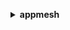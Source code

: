 **<details ><summary style="color:none;">appmesh</summary><blockquote>**

- **<details><summary style="color:none;"><b><u>create-gateway-route</b></u></summary><blockquote>**

  * **<p style="color:none;">--client-token</p>**
  * **<p style="color:none;">--gateway-route-name</p>**
  * **<p style="color:none;">--mesh-name</p>**
  * **<p style="color:none;">--mesh-owner</p>**
  * **<p style="color:none;">--spec</p>**
  * **<p style="color:none;">--tags</p>**
  * **<p style="color:none;">--virtual-gateway-name</p>**
  * **<p style="color:none;">--cli-input-json</p>**
  * **<p style="color:none;">--cli-input-yaml</p>**
  * **<p style="color:none;">--generate-cli-skeleton</p>**

  </br>

  <p style="color:red;">**Description**</p>

  </br>

  ## **Examples**

  ```bash

  ```
  ```json

  ```

  </br>

- **<details><summary style="color:none;"><b><u>create-mesh</b></u></summary><blockquote>**

  * **<p style="color:none;">--client-token</p>**
  * **<p style="color:none;">--mesh-name</p>**
  * **<p style="color:none;">--spec</p>**
  * **<p style="color:none;">--tags</p>**
  * **<p style="color:none;">--cli-input-json</p>**
  * **<p style="color:none;">--cli-input-yaml</p>**
  * **<p style="color:none;">--generate-cli-skeleton</p>**

  </br>

  <p style="color:red;">**Description**</p>

  </br>

  ## **Examples**

  ```bash

  ```
  ```json

  ```

  </br>

- **<details><summary style="color:none;"><b><u>create-route</b></u></summary><blockquote>**

  * **<p style="color:none;">--client-token</p>**
  * **<p style="color:none;">--mesh-name</p>**
  * **<p style="color:none;">--mesh-owner</p>**
  * **<p style="color:none;">--route-name</p>**
  * **<p style="color:none;">--spec</p>**
  * **<p style="color:none;">--tags</p>**
  * **<p style="color:none;">--virtual-router-name</p>**
  * **<p style="color:none;">--cli-input-json</p>**
  * **<p style="color:none;">--cli-input-yaml</p>**
  * **<p style="color:none;">--generate-cli-skeleton</p>**

  </br>

  <p style="color:red;">**Description**</p>

  </br>

  ## **Examples**

  ```bash

  ```
  ```json

  ```

  </br>

- **<details><summary style="color:none;"><b><u>create-virtual-gateway</b></u></summary><blockquote>**

  * **<p style="color:none;">--client-token</p>**
  * **<p style="color:none;">--mesh-name</p>**
  * **<p style="color:none;">--mesh-owner</p>**
  * **<p style="color:none;">--spec</p>**
  * **<p style="color:none;">--tags</p>**
  * **<p style="color:none;">--virtual-gateway-name</p>**
  * **<p style="color:none;">--cli-input-json</p>**
  * **<p style="color:none;">--cli-input-yaml</p>**
  * **<p style="color:none;">--generate-cli-skeleton</p>**

  </br>

  <p style="color:red;">**Description**</p>

  </br>

  ## **Examples**

  ```bash

  ```
  ```json

  ```

  </br>

- **<details><summary style="color:none;"><b><u>create-virtual-node</b></u></summary><blockquote>**

  * **<p style="color:none;">--client-token</p>**
  * **<p style="color:none;">--mesh-name</p>**
  * **<p style="color:none;">--mesh-owner</p>**
  * **<p style="color:none;">--spec</p>**
  * **<p style="color:none;">--tags</p>**
  * **<p style="color:none;">--virtual-node-name</p>**
  * **<p style="color:none;">--cli-input-json</p>**
  * **<p style="color:none;">--cli-input-yaml</p>**
  * **<p style="color:none;">--generate-cli-skeleton</p>**

  </br>

  <p style="color:red;">**Description**</p>

  </br>

  ## **Examples**

  ```bash

  ```
  ```json

  ```

  </br>

- **<details><summary style="color:none;"><b><u>create-virtual-router</b></u></summary><blockquote>**

  * **<p style="color:none;">--client-token</p>**
  * **<p style="color:none;">--mesh-name</p>**
  * **<p style="color:none;">--mesh-owner</p>**
  * **<p style="color:none;">--spec</p>**
  * **<p style="color:none;">--tags</p>**
  * **<p style="color:none;">--virtual-router-name</p>**
  * **<p style="color:none;">--cli-input-json</p>**
  * **<p style="color:none;">--cli-input-yaml</p>**
  * **<p style="color:none;">--generate-cli-skeleton</p>**

  </br>

  <p style="color:red;">**Description**</p>

  </br>

  ## **Examples**

  ```bash

  ```
  ```json

  ```

  </br>

- **<details><summary style="color:none;"><b><u>create-virtual-service</b></u></summary><blockquote>**

  * **<p style="color:none;">--client-token</p>**
  * **<p style="color:none;">--mesh-name</p>**
  * **<p style="color:none;">--mesh-owner</p>**
  * **<p style="color:none;">--spec</p>**
  * **<p style="color:none;">--tags</p>**
  * **<p style="color:none;">--virtual-service-name</p>**
  * **<p style="color:none;">--cli-input-json</p>**
  * **<p style="color:none;">--cli-input-yaml</p>**
  * **<p style="color:none;">--generate-cli-skeleton</p>**

  </br>

  <p style="color:red;">**Description**</p>

  </br>

  ## **Examples**

  ```bash

  ```
  ```json

  ```

  </br>

- **<details><summary style="color:none;"><b><u>delete-gateway-route</b></u></summary><blockquote>**

  * **<p style="color:none;">--gateway-route-name</p>**
  * **<p style="color:none;">--mesh-name</p>**
  * **<p style="color:none;">--mesh-owner</p>**
  * **<p style="color:none;">--virtual-gateway-name</p>**
  * **<p style="color:none;">--cli-input-json</p>**
  * **<p style="color:none;">--cli-input-yaml</p>**
  * **<p style="color:none;">--generate-cli-skeleton</p>**

  </br>

  <p style="color:red;">**Description**</p>

  </br>

  ## **Examples**

  ```bash

  ```
  ```json

  ```

  </br>

- **<details><summary style="color:none;"><b><u>delete-mesh</b></u></summary><blockquote>**

  * **<p style="color:none;">--mesh-name</p>**
  * **<p style="color:none;">--cli-input-json</p>**
  * **<p style="color:none;">--cli-input-yaml</p>**
  * **<p style="color:none;">--generate-cli-skeleton</p>**

  </br>

  <p style="color:red;">**Description**</p>

  </br>

  ## **Examples**

  ```bash

  ```
  ```json

  ```

  </br>

- **<details><summary style="color:none;"><b><u>delete-route</b></u></summary><blockquote>**

  * **<p style="color:none;">--mesh-name</p>**
  * **<p style="color:none;">--mesh-owner</p>**
  * **<p style="color:none;">--route-name</p>**
  * **<p style="color:none;">--virtual-router-name</p>**
  * **<p style="color:none;">--cli-input-json</p>**
  * **<p style="color:none;">--cli-input-yaml</p>**
  * **<p style="color:none;">--generate-cli-skeleton</p>**

  </br>

  <p style="color:red;">**Description**</p>

  </br>

  ## **Examples**

  ```bash

  ```
  ```json

  ```

  </br>

- **<details><summary style="color:none;"><b><u>delete-virtual-gateway</b></u></summary><blockquote>**

  * **<p style="color:none;">--mesh-name</p>**
  * **<p style="color:none;">--mesh-owner</p>**
  * **<p style="color:none;">--virtual-gateway-name</p>**
  * **<p style="color:none;">--cli-input-json</p>**
  * **<p style="color:none;">--cli-input-yaml</p>**
  * **<p style="color:none;">--generate-cli-skeleton</p>**

  </br>

  <p style="color:red;">**Description**</p>

  </br>

  ## **Examples**

  ```bash

  ```
  ```json

  ```

  </br>

- **<details><summary style="color:none;"><b><u>delete-virtual-node</b></u></summary><blockquote>**

  * **<p style="color:none;">--mesh-name</p>**
  * **<p style="color:none;">--mesh-owner</p>**
  * **<p style="color:none;">--virtual-node-name</p>**
  * **<p style="color:none;">--cli-input-json</p>**
  * **<p style="color:none;">--cli-input-yaml</p>**
  * **<p style="color:none;">--generate-cli-skeleton</p>**

  </br>

  <p style="color:red;">**Description**</p>

  </br>

  ## **Examples**

  ```bash

  ```
  ```json

  ```

  </br>

- **<details><summary style="color:none;"><b><u>delete-virtual-router</b></u></summary><blockquote>**

  * **<p style="color:none;">--mesh-name</p>**
  * **<p style="color:none;">--mesh-owner</p>**
  * **<p style="color:none;">--virtual-router-name</p>**
  * **<p style="color:none;">--cli-input-json</p>**
  * **<p style="color:none;">--cli-input-yaml</p>**
  * **<p style="color:none;">--generate-cli-skeleton</p>**

  </br>

  <p style="color:red;">**Description**</p>

  </br>

  ## **Examples**

  ```bash

  ```
  ```json

  ```

  </br>

- **<details><summary style="color:none;"><b><u>delete-virtual-service</b></u></summary><blockquote>**

  * **<p style="color:none;">--mesh-name</p>**
  * **<p style="color:none;">--mesh-owner</p>**
  * **<p style="color:none;">--virtual-service-name</p>**
  * **<p style="color:none;">--cli-input-json</p>**
  * **<p style="color:none;">--cli-input-yaml</p>**
  * **<p style="color:none;">--generate-cli-skeleton</p>**

  </br>

  <p style="color:red;">**Description**</p>

  </br>

  ## **Examples**

  ```bash

  ```
  ```json

  ```

  </br>

- **<details><summary style="color:none;"><b><u>describe-gateway-route</b></u></summary><blockquote>**

  * **<p style="color:none;">--gateway-route-name</p>**
  * **<p style="color:none;">--mesh-name</p>**
  * **<p style="color:none;">--mesh-owner</p>**
  * **<p style="color:none;">--virtual-gateway-name</p>**
  * **<p style="color:none;">--cli-input-json</p>**
  * **<p style="color:none;">--cli-input-yaml</p>**
  * **<p style="color:none;">--generate-cli-skeleton</p>**

  </br>

  <p style="color:red;">**Description**</p>

  </br>

  ## **Examples**

  ```bash

  ```
  ```json

  ```

  </br>

- **<details><summary style="color:none;"><b><u>describe-mesh</b></u></summary><blockquote>**

  * **<p style="color:none;">--mesh-name</p>**
  * **<p style="color:none;">--mesh-owner</p>**
  * **<p style="color:none;">--cli-input-json</p>**
  * **<p style="color:none;">--cli-input-yaml</p>**
  * **<p style="color:none;">--generate-cli-skeleton</p>**

  </br>

  <p style="color:red;">**Description**</p>

  </br>

  ## **Examples**

  ```bash

  ```
  ```json

  ```

  </br>

- **<details><summary style="color:none;"><b><u>describe-route</b></u></summary><blockquote>**

  * **<p style="color:none;">--mesh-name</p>**
  * **<p style="color:none;">--mesh-owner</p>**
  * **<p style="color:none;">--route-name</p>**
  * **<p style="color:none;">--virtual-router-name</p>**
  * **<p style="color:none;">--cli-input-json</p>**
  * **<p style="color:none;">--cli-input-yaml</p>**
  * **<p style="color:none;">--generate-cli-skeleton</p>**

  </br>

  <p style="color:red;">**Description**</p>

  </br>

  ## **Examples**

  ```bash

  ```
  ```json

  ```

  </br>

- **<details><summary style="color:none;"><b><u>describe-virtual-gateway</b></u></summary><blockquote>**

  * **<p style="color:none;">--mesh-name</p>**
  * **<p style="color:none;">--mesh-owner</p>**
  * **<p style="color:none;">--virtual-gateway-name</p>**
  * **<p style="color:none;">--cli-input-json</p>**
  * **<p style="color:none;">--cli-input-yaml</p>**
  * **<p style="color:none;">--generate-cli-skeleton</p>**

  </br>

  <p style="color:red;">**Description**</p>

  </br>

  ## **Examples**

  ```bash

  ```
  ```json

  ```

  </br>

- **<details><summary style="color:none;"><b><u>describe-virtual-node</b></u></summary><blockquote>**

  * **<p style="color:none;">--mesh-name</p>**
  * **<p style="color:none;">--mesh-owner</p>**
  * **<p style="color:none;">--virtual-node-name</p>**
  * **<p style="color:none;">--cli-input-json</p>**
  * **<p style="color:none;">--cli-input-yaml</p>**
  * **<p style="color:none;">--generate-cli-skeleton</p>**

  </br>

  <p style="color:red;">**Description**</p>

  </br>

  ## **Examples**

  ```bash

  ```
  ```json

  ```

  </br>

- **<details><summary style="color:none;"><b><u>describe-virtual-router</b></u></summary><blockquote>**

  * **<p style="color:none;">--mesh-name</p>**
  * **<p style="color:none;">--mesh-owner</p>**
  * **<p style="color:none;">--virtual-router-name</p>**
  * **<p style="color:none;">--cli-input-json</p>**
  * **<p style="color:none;">--cli-input-yaml</p>**
  * **<p style="color:none;">--generate-cli-skeleton</p>**

  </br>

  <p style="color:red;">**Description**</p>

  </br>

  ## **Examples**

  ```bash

  ```
  ```json

  ```

  </br>

- **<details><summary style="color:none;"><b><u>describe-virtual-service</b></u></summary><blockquote>**

  * **<p style="color:none;">--mesh-name</p>**
  * **<p style="color:none;">--mesh-owner</p>**
  * **<p style="color:none;">--virtual-service-name</p>**
  * **<p style="color:none;">--cli-input-json</p>**
  * **<p style="color:none;">--cli-input-yaml</p>**
  * **<p style="color:none;">--generate-cli-skeleton</p>**

  </br>

  <p style="color:red;">**Description**</p>

  </br>

  ## **Examples**

  ```bash

  ```
  ```json

  ```

  </br>

- **<details><summary style="color:none;"><b><u>help</b></u></summary><blockquote>**

  * **<p style="color:none;"></p>**

  </br>

  <p style="color:red;">**Description**</p>

  </br>

  ## **Examples**

  ```bash

  ```
  ```json

  ```

  </br>

- **<details><summary style="color:none;"><b><u>list-gateway-routes</b></u></summary><blockquote>**

  * **<p style="color:none;">--mesh-name</p>**
  * **<p style="color:none;">--mesh-owner</p>**
  * **<p style="color:none;">--virtual-gateway-name</p>**
  * **<p style="color:none;">--cli-input-json</p>**
  * **<p style="color:none;">--cli-input-yaml</p>**
  * **<p style="color:none;">--starting-token</p>**
  * **<p style="color:none;">--page-size</p>**
  * **<p style="color:none;">--max-items</p>**
  * **<p style="color:none;">--generate-cli-skeleton</p>**

  </br>

  <p style="color:red;">**Description**</p>

  </br>

  ## **Examples**

  ```bash

  ```
  ```json

  ```

  </br>

- **<details><summary style="color:none;"><b><u>list-meshes</b></u></summary><blockquote>**

  * **<p style="color:none;">--cli-input-json</p>**
  * **<p style="color:none;">--cli-input-yaml</p>**
  * **<p style="color:none;">--starting-token</p>**
  * **<p style="color:none;">--page-size</p>**
  * **<p style="color:none;">--max-items</p>**
  * **<p style="color:none;">--generate-cli-skeleton</p>**

  </br>

  <p style="color:red;">**Description**</p>

  </br>

  ## **Examples**

  ```bash

  ```
  ```json

  ```

  </br>

- **<details><summary style="color:none;"><b><u>list-routes</b></u></summary><blockquote>**

  * **<p style="color:none;">--mesh-name</p>**
  * **<p style="color:none;">--mesh-owner</p>**
  * **<p style="color:none;">--virtual-router-name</p>**
  * **<p style="color:none;">--cli-input-json</p>**
  * **<p style="color:none;">--cli-input-yaml</p>**
  * **<p style="color:none;">--starting-token</p>**
  * **<p style="color:none;">--page-size</p>**
  * **<p style="color:none;">--max-items</p>**
  * **<p style="color:none;">--generate-cli-skeleton</p>**

  </br>

  <p style="color:red;">**Description**</p>

  </br>

  ## **Examples**

  ```bash

  ```
  ```json

  ```

  </br>

- **<details><summary style="color:none;"><b><u>list-tags-for-resource</b></u></summary><blockquote>**

  * **<p style="color:none;">--resource-arn</p>**
  * **<p style="color:none;">--cli-input-json</p>**
  * **<p style="color:none;">--cli-input-yaml</p>**
  * **<p style="color:none;">--starting-token</p>**
  * **<p style="color:none;">--page-size</p>**
  * **<p style="color:none;">--max-items</p>**
  * **<p style="color:none;">--generate-cli-skeleton</p>**

  </br>

  <p style="color:red;">**Description**</p>

  </br>

  ## **Examples**

  ```bash

  ```
  ```json

  ```

  </br>

- **<details><summary style="color:none;"><b><u>list-virtual-gateways</b></u></summary><blockquote>**

  * **<p style="color:none;">--mesh-name</p>**
  * **<p style="color:none;">--mesh-owner</p>**
  * **<p style="color:none;">--cli-input-json</p>**
  * **<p style="color:none;">--cli-input-yaml</p>**
  * **<p style="color:none;">--starting-token</p>**
  * **<p style="color:none;">--page-size</p>**
  * **<p style="color:none;">--max-items</p>**
  * **<p style="color:none;">--generate-cli-skeleton</p>**

  </br>

  <p style="color:red;">**Description**</p>

  </br>

  ## **Examples**

  ```bash

  ```
  ```json

  ```

  </br>

- **<details><summary style="color:none;"><b><u>list-virtual-nodes</b></u></summary><blockquote>**

  * **<p style="color:none;">--mesh-name</p>**
  * **<p style="color:none;">--mesh-owner</p>**
  * **<p style="color:none;">--cli-input-json</p>**
  * **<p style="color:none;">--cli-input-yaml</p>**
  * **<p style="color:none;">--starting-token</p>**
  * **<p style="color:none;">--page-size</p>**
  * **<p style="color:none;">--max-items</p>**
  * **<p style="color:none;">--generate-cli-skeleton</p>**

  </br>

  <p style="color:red;">**Description**</p>

  </br>

  ## **Examples**

  ```bash

  ```
  ```json

  ```

  </br>

- **<details><summary style="color:none;"><b><u>list-virtual-routers</b></u></summary><blockquote>**

  * **<p style="color:none;">--mesh-name</p>**
  * **<p style="color:none;">--mesh-owner</p>**
  * **<p style="color:none;">--cli-input-json</p>**
  * **<p style="color:none;">--cli-input-yaml</p>**
  * **<p style="color:none;">--starting-token</p>**
  * **<p style="color:none;">--page-size</p>**
  * **<p style="color:none;">--max-items</p>**
  * **<p style="color:none;">--generate-cli-skeleton</p>**

  </br>

  <p style="color:red;">**Description**</p>

  </br>

  ## **Examples**

  ```bash

  ```
  ```json

  ```

  </br>

- **<details><summary style="color:none;"><b><u>list-virtual-services</b></u></summary><blockquote>**

  * **<p style="color:none;">--mesh-name</p>**
  * **<p style="color:none;">--mesh-owner</p>**
  * **<p style="color:none;">--cli-input-json</p>**
  * **<p style="color:none;">--cli-input-yaml</p>**
  * **<p style="color:none;">--starting-token</p>**
  * **<p style="color:none;">--page-size</p>**
  * **<p style="color:none;">--max-items</p>**
  * **<p style="color:none;">--generate-cli-skeleton</p>**

  </br>

  <p style="color:red;">**Description**</p>

  </br>

  ## **Examples**

  ```bash

  ```
  ```json

  ```

  </br>

- **<details><summary style="color:none;"><b><u>tag-resource</b></u></summary><blockquote>**

  * **<p style="color:none;">--resource-arn</p>**
  * **<p style="color:none;">--tags</p>**
  * **<p style="color:none;">--cli-input-json</p>**
  * **<p style="color:none;">--cli-input-yaml</p>**
  * **<p style="color:none;">--generate-cli-skeleton</p>**

  </br>

  <p style="color:red;">**Description**</p>

  </br>

  ## **Examples**

  ```bash

  ```
  ```json

  ```

  </br>

- **<details><summary style="color:none;"><b><u>untag-resource</b></u></summary><blockquote>**

  * **<p style="color:none;">--resource-arn</p>**
  * **<p style="color:none;">--tag-keys</p>**
  * **<p style="color:none;">--cli-input-json</p>**
  * **<p style="color:none;">--cli-input-yaml</p>**
  * **<p style="color:none;">--generate-cli-skeleton</p>**

  </br>

  <p style="color:red;">**Description**</p>

  </br>

  ## **Examples**

  ```bash

  ```
  ```json

  ```

  </br>

- **<details><summary style="color:none;"><b><u>update-gateway-route</b></u></summary><blockquote>**

  * **<p style="color:none;">--client-token</p>**
  * **<p style="color:none;">--gateway-route-name</p>**
  * **<p style="color:none;">--mesh-name</p>**
  * **<p style="color:none;">--mesh-owner</p>**
  * **<p style="color:none;">--spec</p>**
  * **<p style="color:none;">--virtual-gateway-name</p>**
  * **<p style="color:none;">--cli-input-json</p>**
  * **<p style="color:none;">--cli-input-yaml</p>**
  * **<p style="color:none;">--generate-cli-skeleton</p>**

  </br>

  <p style="color:red;">**Description**</p>

  </br>

  ## **Examples**

  ```bash

  ```
  ```json

  ```

  </br>

- **<details><summary style="color:none;"><b><u>update-mesh</b></u></summary><blockquote>**

  * **<p style="color:none;">--client-token</p>**
  * **<p style="color:none;">--mesh-name</p>**
  * **<p style="color:none;">--spec</p>**
  * **<p style="color:none;">--cli-input-json</p>**
  * **<p style="color:none;">--cli-input-yaml</p>**
  * **<p style="color:none;">--generate-cli-skeleton</p>**

  </br>

  <p style="color:red;">**Description**</p>

  </br>

  ## **Examples**

  ```bash

  ```
  ```json

  ```

  </br>

- **<details><summary style="color:none;"><b><u>update-route</b></u></summary><blockquote>**

  * **<p style="color:none;">--client-token</p>**
  * **<p style="color:none;">--mesh-name</p>**
  * **<p style="color:none;">--mesh-owner</p>**
  * **<p style="color:none;">--route-name</p>**
  * **<p style="color:none;">--spec</p>**
  * **<p style="color:none;">--virtual-router-name</p>**
  * **<p style="color:none;">--cli-input-json</p>**
  * **<p style="color:none;">--cli-input-yaml</p>**
  * **<p style="color:none;">--generate-cli-skeleton</p>**

  </br>

  <p style="color:red;">**Description**</p>

  </br>

  ## **Examples**

  ```bash

  ```
  ```json

  ```

  </br>

- **<details><summary style="color:none;"><b><u>update-virtual-gateway</b></u></summary><blockquote>**

  * **<p style="color:none;">--client-token</p>**
  * **<p style="color:none;">--mesh-name</p>**
  * **<p style="color:none;">--mesh-owner</p>**
  * **<p style="color:none;">--spec</p>**
  * **<p style="color:none;">--virtual-gateway-name</p>**
  * **<p style="color:none;">--cli-input-json</p>**
  * **<p style="color:none;">--cli-input-yaml</p>**
  * **<p style="color:none;">--generate-cli-skeleton</p>**

  </br>

  <p style="color:red;">**Description**</p>

  </br>

  ## **Examples**

  ```bash

  ```
  ```json

  ```

  </br>

- **<details><summary style="color:none;"><b><u>update-virtual-node</b></u></summary><blockquote>**

  * **<p style="color:none;">--client-token</p>**
  * **<p style="color:none;">--mesh-name</p>**
  * **<p style="color:none;">--mesh-owner</p>**
  * **<p style="color:none;">--spec</p>**
  * **<p style="color:none;">--virtual-node-name</p>**
  * **<p style="color:none;">--cli-input-json</p>**
  * **<p style="color:none;">--cli-input-yaml</p>**
  * **<p style="color:none;">--generate-cli-skeleton</p>**

  </br>

  <p style="color:red;">**Description**</p>

  </br>

  ## **Examples**

  ```bash

  ```
  ```json

  ```

  </br>

- **<details><summary style="color:none;"><b><u>update-virtual-router</b></u></summary><blockquote>**

  * **<p style="color:none;">--client-token</p>**
  * **<p style="color:none;">--mesh-name</p>**
  * **<p style="color:none;">--mesh-owner</p>**
  * **<p style="color:none;">--spec</p>**
  * **<p style="color:none;">--virtual-router-name</p>**
  * **<p style="color:none;">--cli-input-json</p>**
  * **<p style="color:none;">--cli-input-yaml</p>**
  * **<p style="color:none;">--generate-cli-skeleton</p>**

  </br>

  <p style="color:red;">**Description**</p>

  </br>

  ## **Examples**

  ```bash

  ```
  ```json

  ```

  </br>

- **<details><summary style="color:none;"><b><u>update-virtual-service</b></u></summary><blockquote>**

  * **<p style="color:none;">--client-token</p>**
  * **<p style="color:none;">--mesh-name</p>**
  * **<p style="color:none;">--mesh-owner</p>**
  * **<p style="color:none;">--spec</p>**
  * **<p style="color:none;">--virtual-service-name</p>**
  * **<p style="color:none;">--cli-input-json</p>**
  * **<p style="color:none;">--cli-input-yaml</p>**
  * **<p style="color:none;">--generate-cli-skeleton</p>**

  </br>

  <p style="color:red;">**Description**</p>

  </br>

  ## **Examples**

  ```bash

  ```
  ```json

  ```

  </br>

</blockquote></details>
</blockquote></details>
</blockquote></details>
</blockquote></details>
</blockquote></details>
</blockquote></details>
</blockquote></details>
</blockquote></details>
</blockquote></details>
</blockquote></details>
</blockquote></details>
</blockquote></details>
</blockquote></details>
</blockquote></details>
</blockquote></details>
</blockquote></details>
</blockquote></details>
</blockquote></details>
</blockquote></details>
</blockquote></details>
</blockquote></details>
</blockquote></details>
</blockquote></details>
</blockquote></details>
</blockquote></details>
</blockquote></details>
</blockquote></details>
</blockquote></details>
</blockquote></details>
</blockquote></details>
</blockquote></details>
</blockquote></details>
</blockquote></details>
</blockquote></details>
</blockquote></details>
</blockquote></details>
</blockquote></details>
</blockquote></details>
</blockquote></details>
</blockquote></details>
